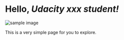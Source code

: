 <!doctype html>
<html>
	<head></head>
	<body>
		<h1>Hello, <em>Udacity xxx student!</em></h1>
		<div>
			<img src="app.png" alt="sample image">
			<p>This is a very simple page for you to explore.</p>
		</div>
	</body>
</html>

